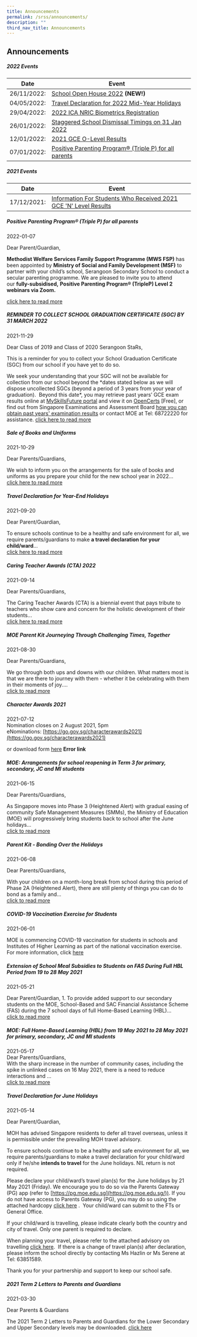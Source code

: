 ```yaml
---
title: Announcements
permalink: /srss/announcements/
description: ""
third_nav_title: Announcements
---
```

## Announcements

##### 2022 Events

| Date | Event ||
| -------- | -------- | -------- |
| 26/11/2022:     | [School Open House 2022](https://moe-serangoonsec-staging.netlify.app/announcements/announcements/open-house-2022/) <b>(NEW!)</b>  ||
| 04/05/2022:     | [Travel Declaration for 2022 Mid-Year Holidays](https://moe-serangoonsec-staging.netlify.app/announcements/announcements/td-2022-mid/)   ||
| 29/04/2022: | [2022 ICA NRIC Biometrics Registration](https://moe-serangoonsec-staging.netlify.app/announcements/announcements/nric-biometrics-reg/) ||
| 26/01/2022:     | [Staggered School Dismissal Timings on 31 Jan 2022](https://moe-serangoonsec-staging.netlify.app/announcements/announcements/staggered-dismissal-2022/)   ||
| 12/01/2022:    | [2021 GCE O-Level Results](https://moe-serangoonsec-staging.netlify.app/announcements/o-level-results/)
| 07/01/2022:     | [Positive Parenting Program® (Triple P) for all parents](https://moe-serangoonsec-staging.netlify.app/announcements/triplep-webinars/)   ||

##### 2021 Events

| Date | Event ||
| -------- | -------- | -------- |
| 17/12/2021:     | [Information For Students Who Received 2021 GCE 'N' Level Results](https://moe-serangoonsec-staging.netlify.app/announcements/information-n-level-results/)   ||
 
##### Positive Parenting Program® (Triple P) for all parents
 
 2022-01-07

Dear Parent/Guardian, 

**Methodist Welfare Services Family Support Programme (MWS FSP)** has been appointed by **Ministry of Social and Family Development (MSF)** to partner with your child’s school, Serangoon Secondary School to conduct a secular parenting programme. We are pleased to invite you to attend our **fully-subsidised,** **Positive Parenting Program® (TripleP) Level 2 webinars via Zoom.**

[click here to read more](https://moe-serangoonsec-staging.netlify.app/announcements/triplep-webinars/)

#####  REMINDER TO COLLECT SCHOOL GRADUATION CERTIFICATE (SGC) BY 31 MARCH 2022

2021-11-29

Dear Class of 2019 and Class of 2020 Serangoon StaRs,

This is a reminder for you to collect your School Graduation Certificate (SGC) from our school if you have yet to do so. 

We seek your understanding that your SGC will not be available for collection from our school beyond the \*dates stated below as we will dispose uncollected SGCs (beyond a period of 3 years from your year of graduation).  Beyond this date\*, you may retrieve past years’ GCE exam results online at [MySkillsFuture portal](http://www.myskillsfuture.gov.sg/content/portal/en/individual/skills-passport.html) and view it on [OpenCerts](http://www.opencerts.io/) \[Free\], or find out from Singapore Examinations and Assessment Board [how you can obtain past years' examination results](https://www.seab.gov.sg/home/services/purchase-of-statements-of-results) or contact MOE at Tel: 68722220 for assistance.
[click here to read more](https://moe-serangoonsec-staging.netlify.app/announcements/graduation-certificate)

##### Sale of Books and Uniforms
2021-10-29

Dear Parents/Guardians,

We wish to inform you on the arrangements for the sale of books and uniforms as you prepare your child for the new school year in 2022...<br>
[click here to read more](https://moe-serangoonsec-staging.netlify.app/announcements/book-and-uniform)

##### Travel Declaration for Year-End Holidays
2021-09-20

Dear Parent/Guardian,

To ensure schools continue to be a healthy and safe environment for all, we require parents/guardians to make **a travel declaration for your child/ward**... <br>
[click here to read more](https://moe-serangoonsec-staging.netlify.app/announcements/travel-declaration-eoy-hol/)

##### Caring Teacher Awards (CTA) 2022
2021-09-14

Dear Parents/Guardians,

The Caring Teacher Awards (CTA) is a biennial event that pays tribute to teachers who show care and concern for the holistic development of their students... <br>
[click here to read more](https://moe-serangoonsec-staging.netlify.app/announcements/caring-teacher-award-2022)

##### MOE Parent Kit Journeying Through Challenging Times, Together
2021-08-30

Dear Parents/Guardians,

We go through both ups and downs with our children. What matters most is that we are there to journey with them - whether it be celebrating with them in their moments of joy.... <br>
[click to read more](https://moe-serangoonsec-staging.netlify.app/announcements/moe-parent-kit)

##### Character Awards 2021
2021-07-12 <br>
Nomination closes on 2 August 2021, 5pm <br>
eNominations: [https://go.gov.sg/characterawards2021](https://go.gov.sg/characterawards2021) 

or download form [here](http://serangoonsec-moe-edu-sg-admin.cwp.sg/qql/slot/u179/Announcements/Character%20Awards%202021/Character_Awards_2021_Nomination_Form_Public.docx) **Error link**

##### MOE: Arrangements for school reopening in Term 3 for primary, secondary, JC and MI students
2021-06-15

Dear Parents/Guardians,

As Singapore moves into Phase 3 (Heightened Alert) with gradual easing of community Safe Management Measures (SMMs), the Ministry of Education (MOE) will progressively bring students back to school after the June holidays...<br>
[click to read more](https://moe-serangoonsec-staging.netlify.app/announcements/arrangements)

##### Parent Kit - Bonding Over the Holidays
2021-06-08

Dear Parents/Guardians, 

With your children on a month-long break from school during this period of Phase 2A (Heightened Alert), there are still plenty of things you can do to bond as a family and...<br>
[click to read more](https://moe-serangoonsec-staging.netlify.app/announcements/parent-kit-bonding)

##### COVID-19 Vaccination Exercise for Students
2021-06-01

MOE is commencing COVID-19 vaccination for students in schools and Institutes of Higher Learning as part of the national vaccination exercise. For more information, click [here](https://sites.google.com/moe.edu.sg/ssscovidmatters/home)

##### Extension of School Meal Subsidies to Students on FAS During Full HBL Period from 19 to 28 May 2021
2021-05-21

Dear Parent/Guardian,
1\. To provide added support to our secondary students on the MOE, School-Based and SAC Financial Assistance Scheme (FAS) during the 7 school days of full Home-Based Learning (HBL)...<br>
[click to read more](https://moe-serangoonsec-staging.netlify.app/announcements/extention-of-school-meal-subsidies-on-fas)

##### MOE: Full Home-Based Learning (HBL) from 19 May 2021 to 28 May 2021 for primary, secondary, JC and MI students
2021-05-17 <br>
Dear Parents/Guardians, <br>
With the sharp increase in the number of community cases, including the spike in unlinked cases on 16 May 2021, there is a need to reduce interactions and ...<br>
[click to read more](https://moe-serangoonsec-staging.netlify.app/announcements/full-hbl)

##### Travel Declaration for June Holidays
2021-05-14

Dear Parent/Guardian,

MOH has advised Singapore residents to defer all travel overseas, unless it is permissible under the prevailing MOH travel advisory.

To ensure schools continue to be a healthy and safe environment for all, we require parents/guardians to make a travel declaration for your child/ward only if he/she **intends to travel** for the June holidays. NIL return is not required.

Please declare your child/ward’s travel plan(s) for the June holidays by 21 May 2021 (Friday). We encourage you to do so via the Parents Gateway (PG) app (refer to [https://pg.moe.edu.sg](https://pg.moe.edu.sg/)). If you do not have access to Parents Gateway (PG), you may do so using the attached hardcopy [click here](/files/SSS_Travel%20Declaration%20for%20June%202021%20Holidays_Hardcopy%20Ltr%20to%20Parents%20and%20Guardians.pdf) .  Your child/ward can submit to the FTs or General Office.

If your child/ward is travelling, please indicate clearly both the country and city of travel. Only one parent is required to declare.

When planning your travel, please refer to the attached advisory on travelling [click here](/files/Advisory%20on%20Travel%20June%202021.pdf).  If there is a change of travel plan(s) after declaration, please inform the school directly by contacting Ms Hazlin or Ms Serene at Tel: 63851589.

Thank you for your partnership and support to keep our school safe.

##### 2021 Term 2 Letters to Parents and Guardians
2021-03-30

Dear Parents & Guardians

The 2021 Term 2 Letters to Parents and Guardians for the Lower Secondary and Upper Secondary levels may be downloaded. [click here](https://moe-serangoonsec-staging.netlify.app/parents-and-students/letters-to-parent-and-guardians/)
